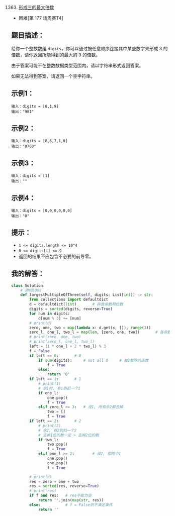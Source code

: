 1363. [形成三的最大倍数](https://leetcode-cn.com/contest/weekly-contest-177/problems/largest-multiple-of-three/)

- 困难[第 177 场周赛T4]

## 题目描述：
给你一个整数数组 `digits`，你可以通过按任意顺序连接其中某些数字来形成 3 的倍数，请你返回所能得到的最大的 3 的倍数。

由于答案可能不在整数数据类型范围内，请以字符串形式返回答案。

如果无法得到答案，请返回一个空字符串。

## 示例1：
```
输入：digits = [8,1,9]
输出："981"
```

## 示例2：
```
输入：digits = [8,6,7,1,0]
输出："8760"
```

## 示例3：
```
输入：digits = [1]
输出：""
```

## 示例4：
```
输入：digits = [0,0,0,0,0,0]
输出："0"
```

## 提示：
- `1 <= digits.length <= 10^4`
- `0 <= digits[i] <= 9`
- 返回的结果不应包含不必要的前导零。

## 我的解答：
``` python
class Solution:
    # 用时60ms
    def largestMultipleOfThree(self, digits: List[int]) -> str:
        from collections import defaultdict
        d = defaultdict(list)       # 存放余数和位数
        digits = sorted(digits, reverse=True)
        for num in digits:
            d[num % 3] += [num]
        # print(d)
        zero, one, two = map(lambda x: d.get(x, []), range(3))
        zero_l, one_l, two_l = map(len, [zero, one, two])       # 各余数长度
        # print(zero, one, two)
        # print(zero_l, one_l, two_l)
        left = (1 * one_l + 2 * two_l) % 3
        f = False
        if left == 0:       # 0
            if sum(digits):     # not all 0     # 被3整除的正数
                f = True
            else:
                return '0'
        if left == 1:       # 1
            # print(1)
            # 余1时, 有1则扣一个1
            if one_l:
                one.pop()
                f = True
            elif zero_l >= 3:   # 没1, 所有余2都去掉
                two = []
                f = True
        if left == 2:       # 2
            # print(2)
            # 余2, 有2则扣一个2
            # 去掉1位的数一定 > 去掉2位的数
            if two_l:
                two.pop()
                f = True
            elif one_l >= 2:        # 没2, 扣两个1
                one.pop()
                one.pop()
                f = True

        # print(d)
        res = zero + one + two
        res = sorted(res, reverse=True)
        # print(res)
        if f and res:   # res不能为空
            return ''.join(map(str, res))
        else:           # f = False则不满足条件
            return ''
```
